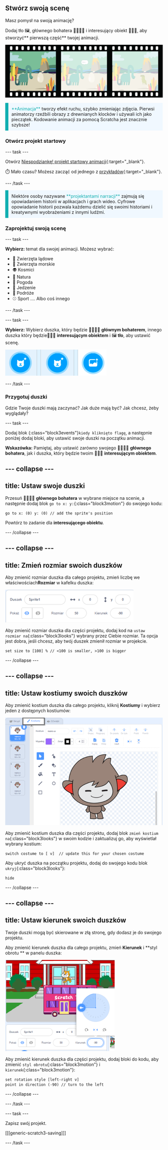 ## Stwórz swoją scenę

Masz pomysł na swoją animację?

Dodaj tło 🖼️, głównego bohatera 🐙👩‍🦼🦖 i interesujący obiekt 🎂🎾🎁, aby stworzyć** pierwszą część** twojej animacji.

![Taśma filmowa z 3 klatkami. Pierwsza klatka jest podświetlona. Ramka przedstawia scenę z postacią, obiektem i tłem.](images/scene.png)

<p style="border-left: solid; border-width:10px; border-color: #0faeb0; background-color: aliceblue; padding: 10px;">
  <span style="color: #0faeb0">**Animacja**</span> tworzy efekt ruchu, szybko zmieniając zdjęcia. Pierwsi animatorzy rzeźbili obrazy z drewnianych klocków i używali ich jako pieczątek. Kodowanie animacji za pomocą Scratcha jest znacznie szybsze!
</p>

### Otwórz projekt startowy

--- task ---

Otwórz [Niespodziankę! projekt startowy animacji](https://scratch.mit.edu/projects/582222532/editor){:target="_blank"}.

⏱️ Mało czasu? Możesz zacząć od jednego z [przykładów](https://scratch.mit.edu/studios/29075822){:target="_blank"}.

--- /task ---

<p style="border-left: solid; border-width:10px; border-color: #0faeb0; background-color: aliceblue; padding: 10px;">
Niektóre osoby nazywane <span style="color: #0faeb0">**projektantami narracji**</span> zajmują się opowiadaniem historii w aplikacjach i grach wideo. Cyfrowe opowiadanie historii pozwala każdemu dzielić się swoimi historiami i kreatywnymi wyobrażeniami z innymi ludźmi.
</p>

### Zaprojektuj swoją scenę

--- task ---

**Wybierz:** temat dla swojej animacji. Możesz wybrać:

+ 🐯 Zwierzęta lądowe
+ 🐠 Zwierzęta morskie
+ 👽 Kosmici
+ 🌿 Natura
+ 🌈 Pogoda
+ 🌮 Jedzenie
+ 🚀 Podróże
+ ⚾ Sport .... Albo coś innego

--- /task ---

--- task ---

**Wybierz:** Wybierz duszka, który będzie 🐙👩‍🦼🦖 **głównym bohaterem**, innego duszka który będzie🎂🎾🎁 **interesującym obiektem** i 🖼️ **tło**, aby ustawić scenę.

![Dwie ikony Wybierz duszka i ikonę Wybierz tło.](images/sprites-and-backdrop.png)

--- /task ---

### Przygotuj duszki

Gdzie Twoje duszki mają zaczynać? Jak duże mają być? Jak chcesz, żeby wyglądały?

--- task ---

Dodaj blok {:class="block3events"}`kiedy kliknięto flagę`, a następnie poniżej dodaj bloki, aby ustawić swoje duszki na początku animacji.

**Wskazówka:** Pamiętaj, aby ustawić zarówno swojego 🐙👩‍🦼🦖 **głównego bohatera**, jak i duszka, który będzie twoim 🎂🎾🎁 **interesującym obiektem**.

--- collapse ---
---
title: Ustaw swoje duszki
---

Przesuń 🐙👩‍🦼🦖 **głównego bohatera** w wybrane miejsce na scenie, a następnie dodaj blok `go to x: y:`{:class="block3motion"} do swojego kodu:

```blocks3
go to x: (0) y: (0) // add the sprite's position
```

Powtórz to zadanie dla **interesującego obiektu**.

--- /collapse ---

--- collapse ---
---
title: Zmień rozmiar swoich duszków
---

Aby zmienić rozmiar duszka dla całego projektu, zmień liczbę we właściwościach**Rozmiar** w kafelku duszka:

![](images/sprite-pane-size.png)

Aby zmienić rozmiar duszka dla części projektu, dodaj kod na `ustaw rozmiar na`{:class="block3looks"} wybrany przez Ciebie rozmiar. Ta opcja jest dobra, jeśli chcesz, aby twój duszek zmienił rozmiar w projekcie.

```blocks3
set size to [100] % // <100 is smaller, >100 is bigger
```

--- /collapse ---

--- collapse ---
---
title: Ustaw kostiumy swoich duszków
---

Aby zmienić kostium duszka dla całego projektu, kliknij **Kostiumy** i wybierz jeden z dostępnych kostiumów:

![Zakładka Kostiumy, z dostępnymi kostiumami dla duszka.](images/nano-costumes.png)

Aby zmienić kostium duszka dla części projektu, dodaj blok `zmień kostium na`{:class="block3looks"} w swoim kodzie i zaktualizuj go, aby wyświetlał wybrany kostium:

```blocks3
switch costume to [ v]  // update this for your chosen costume
```

Aby ukryć duszka na początku projektu, dodaj do swojego kodu blok `ukryj`{:class="block3looks"}:

```blocks3
hide 
```

--- /collapse ---

--- collapse ---
---
title: Ustaw kierunek swoich duszków
---

Twoje duszki mogą być skierowane w złą stronę, gdy dodasz je do swojego projektu.

Aby zmienić kierunek duszka dla całego projektu, zmień **Kierunek** i **styl obrotu ** w panelu duszka:

![Menu Kierunek i styl obrotu w panelu duszka.](images/sprite-pane-direction.png)

Aby zmienić kierunek duszka dla części projektu, dodaj bloki do kodu, aby zmienić `styl obrotu`{:class="block3motion"} i `kierunek`{:class="block3motion"}:

```blocks3
set rotation style [left-right v]
point in direction (-90) // turn to the left
```

--- /collapse ---

--- /task ---

--- task ---

Zapisz swój projekt.

[[[generic-scratch3-saving]]]

--- /task ---
